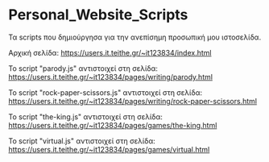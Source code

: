 # Personal_Website_Scripts
Τα scripts που δημιούργησα για την ανεπίσημη προσωπική μου ιστοσελίδα.

Αρχική σελίδα: https://users.it.teithe.gr/~it123834/index.html

Το script "parody.js" αντιστοιχεί στη σελίδα: https://users.it.teithe.gr/~it123834/pages/writing/parody.html

Το script "rock-paper-scissors.js" αντιστοιχεί στη σελίδα: https://users.it.teithe.gr/~it123834/pages/writing/rock-paper-scissors.html

Το script "the-king.js" αντιστοιχεί στη σελίδα: https://users.it.teithe.gr/~it123834/pages/games/the-king.html

Το script "virtual.js" αντιστοιχεί στη σελίδα: https://users.it.teithe.gr/~it123834/pages/games/virtual.html
